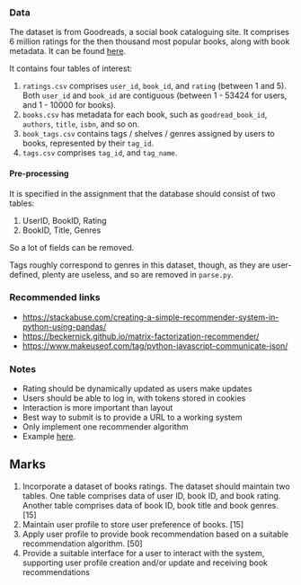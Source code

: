 




### Data

The dataset is from Goodreads, a social book cataloguing site. It comprises 6 million ratings for 
the then thousand most popular books, along with book metadata. It can be found [here](https://github.com/zygmuntz/goodbooks-10k).

It contains four tables of interest:
1. `ratings.csv` comprises `user_id`, `book_id`, and `rating` (between 1 and 5). Both `user_id` and `book_id` are
contiguous (between 1 - 53424 for users, and 1 - 10000 for books).
2. `books.csv` has metadata for each book, such as `goodread_book_id`, `authors`, `title`, `isbn`, and so on.
3. `book_tags.csv` contains tags / shelves / genres assigned by users to books, represented by their `tag_id`.
4. `tags.csv` comprises `tag_id`, and `tag_name`. 

#### Pre-processing

It is specified in the assignment that the database should consist of two tables:
1. UserID, BookID, Rating
2. BookID, Title, Genres

So a lot of fields can be removed.

Tags roughly correspond to genres in this dataset, though, as they are user-defined, plenty
are useless, and so are removed in `parse.py`.

### Recommended links

* https://stackabuse.com/creating-a-simple-recommender-system-in-python-using-pandas/
* https://beckernick.github.io/matrix-factorization-recommender/
* https://www.makeuseof.com/tag/python-javascript-communicate-json/

### Notes
* Rating should be dynamically updated as users make updates
* Users should be able to log in, with tokens stored in cookies
* Interaction is more important than layout
* Best way to submit is to provide a URL to a working system
* Only implement one recommender algorithm
* Example [here](https://github.com/wyo9057/movie_recommender_system).

## Marks
1. Incorporate a dataset of books ratings. The dataset should maintain two tables. One
table comprises data of user ID, book ID, and book rating. Another table comprises
data of book ID, book title and book genres. [15]
2. Maintain user profile to store user preference of books. [15]
3. Apply user profile to provide book recommendation based on a suitable
recommendation algorithm. [50]
4. Provide a suitable interface for a user to interact with the system, supporting user profile
creation and/or update and receiving book recommendations


